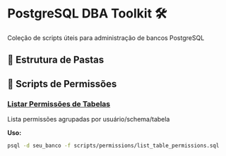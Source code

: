 # PostgreSQL DBA Toolkit 🛠️

Coleção de scripts úteis para administração de bancos PostgreSQL

## 📁 Estrutura de Pastas


## 🔐 Scripts de Permissões

### [Listar Permissões de Tabelas](scripts/permissions/list_table_permissions.sql)
Lista permissões agrupadas por usuário/schema/tabela

**Uso:**
```bash
psql -d seu_banco -f scripts/permissions/list_table_permissions.sql
